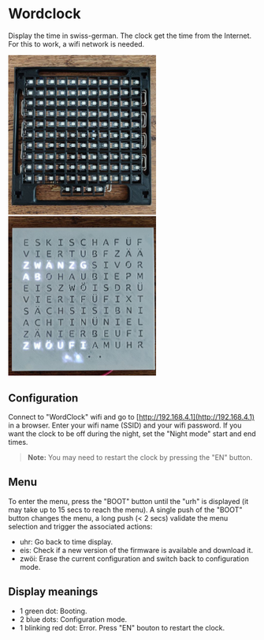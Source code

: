 # Wordclock
Display the time in swiss-german.
The clock get the time from the Internet. For this to work, a wifi network is needed.

<img src="./doc/images/leds_matrix_assembled.png" width="300"/> <img src="./doc/images/white.png" width="300"/>

## Configuration
Connect to "WordClock" wifi and go to [http://192.168.4.1](http://192.168.4.1) in a browser. Enter your wifi name (SSID) and your wifi password.
If you want the clock to be off during the night, set the "Night mode" start and end times.

> **Note:** You may need to restart the clock by pressing the "EN" button.

## Menu
To enter the menu, press the "BOOT" button until the "urh" is displayed (it may take up to 15 secs to reach the menu). A single push of the "BOOT" button changes the menu, a long push (< 2 secs) validate the menu selection and trigger the associated actions:
 * uhr: Go back to time display.
 * eis: Check if a new version of the firmware is available and download it.
 * zwöi: Erase the current configuration and switch back to configuration mode.

## Display meanings
 * 1 green dot: Booting.
 * 2 blue dots: Configuration mode.
 * 1 blinking red dot: Error. Press "EN" bouton to restart the clock.

